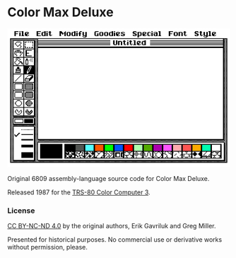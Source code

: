 # Color Max Deluxe

![screenshot](./build/screenshot.png)

Original 6809 assembly-language source code for Color Max Deluxe.

Released 1987 for the [TRS-80 Color Computer 3](https://en.wikipedia.org/wiki/TRS-80_Color_Computer).

### License

[CC BY-NC-ND 4.0](https://creativecommons.org/licenses/by-nc-nd/4.0/) by the original authors, Erik Gavriluk and Greg Miller.

Presented for historical purposes. No commercial use or derivative works without permission, please.

